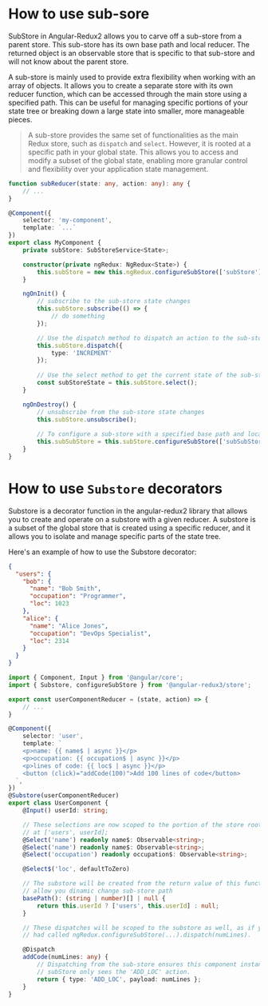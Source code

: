 # How to use sub-sore
SubStore in Angular-Redux2 allows you to carve off a sub-store from a parent store.
This sub-store has its own base path and local reducer.
The returned object is an observable store that is specific to that sub-store and will not know about the parent store.

A sub-store is mainly used to provide extra flexibility when working with an array of objects.
It allows you to create a separate store with its own reducer function, which can be accessed through the main store using a specified path.
This can be useful for managing specific portions of your state tree or breaking down a large state into smaller, more manageable pieces.

> A sub-store provides the same set of functionalities as the main Redux store, such as `dispatch` and `select`.
> However, it is rooted at a specific path in your global state.
> This allows you to access and modify a subset of the global state, enabling more granular control and flexibility over your application state management.

```typescript
function subReducer(state: any, action: any): any {
    // ...
}

@Component({
    selector: 'my-component',
    template: `...`
})
export class MyComponent {
    private subStore: SubStoreService<State>;

    constructor(private ngRedux: NgRedux<State>) {
        this.subStore = new this.ngRedux.configureSubStore(['subStore'], subReducer);
    }

    ngOnInit() {
        // subscribe to the sub-store state changes
        this.subStore.subscribe(() => {
            // do something
        });

        // Use the dispatch method to dispatch an action to the sub-store:
        this.subStore.dispatch({
            type: 'INCREMENT'
        });
        
        // Use the select method to get the current state of the sub-store:
        const subStoreState = this.subStore.select();
    }

    ngOnDestroy() {
        // unsubscribe from the sub-store state changes
        this.subStore.unsubscribe();
        
        // To configure a sub-store with a specified base path and local reducer, use the configureSubStore method:
        this.subSubStore = this.subStore.configureSubStore(['subSubStore'], subSubReducer);
    }
}
```

# How to use `Substore` decorators
Substore is a decorator function in the angular-redux2 library that allows you to create and operate on a substore with a given reducer.
A substore is a subset of the global store that is created using a specific reducer, and it allows you to isolate and manage specific parts of the state tree.

Here's an example of how to use the Substore decorator:

```json
{
  "users": {
    "bob": {
      "name": "Bob Smith",
      "occupation": "Programmer",
      "loc": 1023
    },
    "alice": {
      "name": "Alice Jones",
      "occupation": "DevOps Specialist",
      "loc": 2314
    }
  }
}
```

```typescript
import { Component, Input } from '@angular/core';
import { Substore, configureSubStore } from '@angular-redux3/store';

export const userComponentReducer = (state, action) => {
    // ...
}

@Component({
    selector: 'user',
    template: `
    <p>name: {{ name$ | async }}</p>
    <p>occupation: {{ occupation$ | async }}</p>
    <p>lines of code: {{ loc$ | async }}</p>
    <button (click)="addCode(100)">Add 100 lines of code</button>
  `,
})
@Substore(userComponentReducer)
export class UserComponent {
    @Input() userId: string;

    // These selections are now scoped to the portion of the store rooted
    // at ['users', userId];
    @Select('name') readonly name$: Observable<string>;
    @Select('name') readonly name$: Observable<string>;
    @Select('occupation') readonly occupation$: Observable<string>;

    @Select$('loc', defaultToZero)

    // The substore will be created from the return value of this function.
    // allow you dinamic change sub-store path
    basePath(): (string | number)[] | null {
        return this.userId ? ['users', this.userId] : null;
    }

    // These dispatches will be scoped to the substore as well, as if you
    // had called ngRedux.configureSubStore(...).dispatch(numLines).

    @Dispatch
    addCode(numLines: any) {
        // Dispatching from the sub-store ensures this component instance's
        // subStore only sees the 'ADD_LOC' action.
        return { type: 'ADD_LOC', payload: numLines };
    }
}
```
